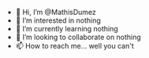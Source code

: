 - 👋 Hi, I’m @MathisDumez
- 👀 I’m interested in nothing
- 🌱 I’m currently learning nothing
- 💞️ I’m looking to collaborate on nothing
- 📫 How to reach me... well you can't

<!---
MathisDumez/MathisDumez is a ✨ special ✨ repository because its `README.md` (this file) appears on your GitHub profile.
You can click the Preview link to take a look at your changes.
--->
